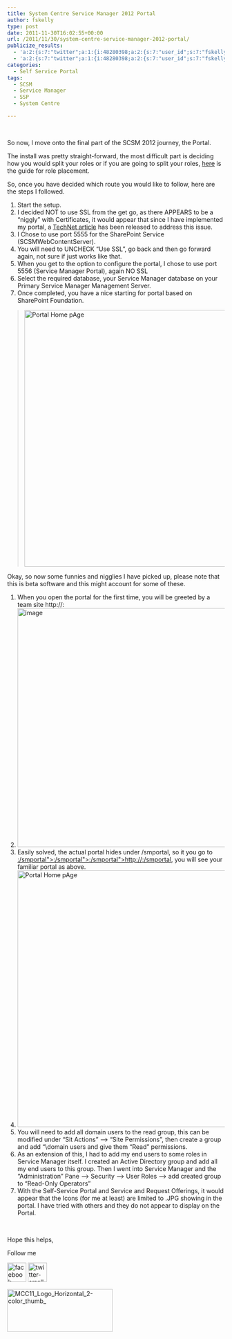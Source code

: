```yaml
---
title: System Centre Service Manager 2012 Portal
author: fskelly
type: post
date: 2011-11-30T16:02:55+00:00
url: /2011/11/30/system-centre-service-manager-2012-portal/
publicize_results:
  - 'a:2:{s:7:"twitter";a:1:{i:48280398;a:2:{s:7:"user_id";s:7:"fskelly";s:7:"post_id";s:18:"141910087475281920";}}s:2:"fb";a:1:{i:743307393;a:2:{s:7:"user_id";s:9:"743307393";s:7:"post_id";s:17:"10150492888377394";}}}'
  - 'a:2:{s:7:"twitter";a:1:{i:48280398;a:2:{s:7:"user_id";s:7:"fskelly";s:7:"post_id";s:18:"141910087475281920";}}s:2:"fb";a:1:{i:743307393;a:2:{s:7:"user_id";s:9:"743307393";s:7:"post_id";s:17:"10150492888377394";}}}'
categories:
  - Self Service Portal
tags:
  - SCSM
  - Service Manager
  - SSP
  - System Centre

---
```

&#160;

So now, I move onto the final part of the SCSM 2012 journey, the Portal.

The install was pretty straight-forward, the most difficult part is deciding how you would split your roles or if you are going to split your roles, [here][1] is the guide for role placement.

So, once you have decided which route you would like to follow, here are the steps I followed.

  1. Start the setup. 
  2. I decided NOT to use SSL from the get go, as there APPEARS to be a “niggly” with Certificates, it would appear that since I have implemented my portal, a [TechNet article][2] has been released to address this issue. 
  3. I Chose to use port 5555 for the SharePoint Service (SCSMWebContentServer). 
  4. You will need to UNCHECK “Use SSL”, go back and then go forward again, not sure if just works like that. 
  5. When you get to the option to configure the portal, I chose to use port 5556 (Service Manager Portal), again NO SSL 
  6. Select the required database, your Service Manager database on your Primary Service Manager Management Server. 
  7. Once completed, you have a nice starting for portal based on SharePoint Foundation. 

> [<img loading="lazy" style="background-image:none;padding-left:0;padding-right:0;display:inline;padding-top:0;border-width:0;" title="Portal Home pAge" border="0" alt="Portal Home pAge" src="http://fskelly.files.wordpress.com/2011/11/portal-home-page_thumb.png" width="740" height="594" />][3]

Okay, so now some funnies and nigglies I have picked up, please note that this is beta software and this might account for some of these.

  1. When you open the portal for the first time, you will be greeted by a team site http://<url>:<portnumberyouchose> 
  2. [<img loading="lazy" style="background-image:none;padding-left:0;padding-right:0;display:inline;padding-top:0;border-width:0;" title="image" border="0" alt="image" src="http://fskelly.files.wordpress.com/2011/11/image_thumb1.png" width="743" height="553" />][4] 
  3. Easily solved, the actual portal hides under /smportal, so it you go to [:/smportal">:/smportal">:/smportal">http://<url>:<portnumberyouchose>/smportal][5], you will see your familiar portal as above. 
  4. [<img loading="lazy" style="background-image:none;padding-left:0;padding-right:0;display:inline;padding-top:0;border-width:0;margin:0;" title="Portal Home pAge" border="0" alt="Portal Home pAge" src="http://fskelly.files.wordpress.com/2011/11/portal-home-page_thumb1.png" width="740" height="594" />][6] 
  5. You will need to add all domain users to the read group, this can be modified under “Sit Actions” –> “Site Permissions”, then create a group and add “<domain>\domain users and give them “Read” permissions. 
  6. As an extension of this, I had to add my end users to some roles in Service Manager itself. I created an Active Directory group and add all my end users to this group. Then I went into Service Manager and the “Administration” Pane –> Security –> User Roles –> add created group to “Read-Only Operators” 
  7. With the Self-Service Portal and Service and Request Offerings, it would appear that the Icons (for me at least) are limited to .JPG showing in the portal. I have tried with others and they do not appear to display on the Portal. 

&#160;

Hope this helps,

Follow me

[<img loading="lazy" style="background-image:none;border-bottom:0;border-left:0;padding-left:0;padding-right:0;display:inline;border-top:0;border-right:0;padding-top:0;margin:0;" title="facebook-small3222522" border="0" alt="facebook-small3222522" src="http://fskelly.files.wordpress.com/2011/11/facebook-small3222522.jpg" width="44" height="44" />][7] [<img loading="lazy" style="background-image:none;border-bottom:0;border-left:0;padding-left:0;padding-right:0;display:inline;border-top:0;border-right:0;padding-top:0;margin:0;" title="twitter-small3222522" border="0" alt="twitter-small3222522" src="http://fskelly.files.wordpress.com/2011/11/twitter-small3222522.jpg" width="44" height="44" />][8]

[<img loading="lazy" style="background-image:none;border-bottom:0;border-left:0;padding-left:0;padding-right:0;display:inline;border-top:0;border-right:0;padding-top:0;" title="MCC11_Logo_Horizontal_2-color_thumb_" border="0" alt="MCC11_Logo_Horizontal_2-color_thumb_" src="http://fskelly.files.wordpress.com/2011/11/mcc11_logo_horizontal_2-color_thumb__thumb.jpg" width="244" height="99" />][9]

 [1]: http://technet.microsoft.com/en-za/library/hh519801(en-us).aspx
 [2]: http://technet.microsoft.com/en-za/library/hh667343(en-us).aspx
 [3]: http://fskelly.files.wordpress.com/2011/11/portal-home-page.png
 [4]: http://fskelly.files.wordpress.com/2011/11/image1.png
 [5]: http://<url>:<portnumberyouchose>/smportal
 [6]: http://fskelly.files.wordpress.com/2011/11/portal-home-page1.png
 [7]: http://www.facebook.com/fletcher.kelly
 [8]: http://twitter.com/#!/fskelly
 [9]: http://fskelly.files.wordpress.com/2011/11/mcc11_logo_horizontal_2-color_thumb_.jpg